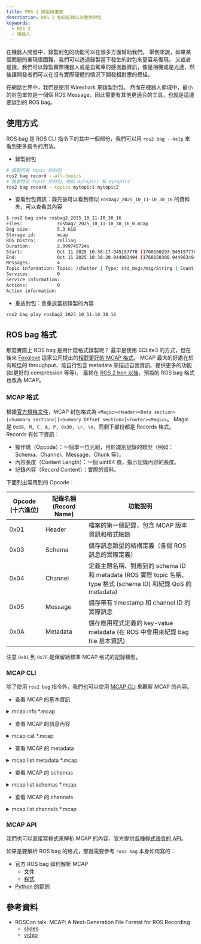 ```yaml
---
title: ROS 2 錄製與重放
description: ROS 2 如何紀錄以及重放封包
keywords:
  - ROS 2
  - 機器人
---
```


在機器人開發中，錄製封包的功能可以在很多方面幫助我們。
舉例來說，如果某個問題的重現很困難，我們可以透過錄製當下發生的封包來更容易復現。
又或者是說，我們可以錄製實際機器人或是自駕車的感測器資訊，像是相機或是光達，然後讓開發者們可以在沒有實際硬體的情況下開發相對應的模組。

在網路世界中，我們是使用 Wireshark 來錄製封包。
然而在機器人領域中，最小的封包單位是一個個 ROS Message，因此需要有其他更適合的工具，也就是這邊要談到的 ROS bag。

## 使用方式

ROS bag 是 ROS CLI 指令下的其中一個部份，我們可以用 `ros2 bag --help` 來看到更多指令的用法。

* 錄製封包

```bash
# 錄製所有 topic 的封包
ros2 bag record --all-topics
# 錄製特定 topic 的封包，例如 mytopic1 和 mytopic2
ros2 bag record --topics mytopic1 mytopic2
```

* 查看封包資訊：錄完後可以看到類似 `rosbag2_2025_10_11-10_38_16` 的資料夾，可以查看其內容

```bash
$ ros2 bag info rosbag2_2025_10_11-10_38_16
Files:             rosbag2_2025_10_11-10_38_16_0.mcap
Bag size:          5.3 KiB
Storage id:        mcap
ROS Distro:        rolling
Duration:          2.999745724s
Start:             Oct 11 2025 10:38:17.945157770 (1760150297.945157770)
End:               Oct 11 2025 10:38:20.944903494 (1760150300.944903494)
Messages:          4
Topic information: Topic: /chatter | Type: std_msgs/msg/String | Count: 4 | Serialization Format: cdr
Services:          0
Service information: 
Actions:           0
Action information: 
```

* 重放封包：會重放當初錄製的內容

```bash
ros2 bag play rosbag2_2025_10_11-10_38_16
```

## ROS bag 格式

那麼實際上 ROS bag 是用什麼格式錄製呢？
最早是使用 SQLite3 的方式，但在後來 [Foxglove](https://foxglove.dev/) 這家公司提出的[相對更好的 MCAP 格式](https://foxglove.dev/blog/introducing-the-mcap-file-format)。
MCAP 最大的好處在於有較佳的 throughput、能自行包含 metadata 來描述自我資訊、提供更多的功能(如更好的 compression 等等)。
最終在 [ROS 2 Iron 以後](https://discourse.openrobotics.org/t/psa-default-ros-2-bag-storage-format-is-changing-to-mcap-in-iron/28489)，預設的 ROS bag 格式也改為 MCAP。

### MCAP 格式

根據[官方規格文件](https://mcap.dev/spec)，MCAP 封包格式為 `<Magic><Header><Data section>[<Summary section>][<Summary Offset section>]<Footer><Magic>`。
Magic 是 `0x89, M, C, A, P, 0x30, \r, \n`，而剩下部份都是 Records 格式。
Records 有如下資訊：

* 操作碼（Opcode）：一個單一位元組，用於識別記錄的類型（例如：Schema、Channel、Message、Chunk 等）。
* 內容長度（Content Length）：一個 uint64 值，指示記錄內容的長度。
* 記錄內容（Record Content）：實際的資料。

下面列出常用到的 Opcode：

| Opcode (十六進位) | 記錄名稱 (Record Name) | 功能說明 |
| - | - | - |
| 0x01 | Header | 檔案的第一個記錄，包含 MCAP 版本資訊和格式細節 |
| 0x03 | Schema | 儲存訊息類型的結構定義（各個 ROS 訊息的實際定義） |
| 0x04 | Channel | 定義主題名稱、對應到的 schema ID 和 metadata (ROS 實際 topic 名稱、type 格式 (schema ID) 和紀錄 QoS 的 metadata) |
| 0x05 | Message | 儲存帶有 timestamp 和 channel ID 的實際訊息 |
| 0x0A | Metadata | 儲存應用程式定義的 key-value metadata (在 ROS 中會用來紀錄 bag file 基本資訊) |

注意 `0x01` 到 `0x7F` 是保留給標準 MCAP 格式的記錄類型。

### MCAP CLI

除了使用 `ros2 bag` 指令外，我們也可以使用 [MCAP CLI](https://mcap.dev/guides/cli) 來觀察 MCAP 的內容。

* 查看 MCAP 的基本資訊

<details>
  <summary>mcap info *.mcap</summary>

```bash
$ mcap info *.mcap
library:   libmcap 1.4.0                                               
profile:   ros2                                                        
messages:  14                                                          
duration:  4.911906569s                                                
start:     2025-10-08T11:53:47.926364121+08:00 (1759895627.926364121)  
end:       2025-10-08T11:53:52.83827069+08:00 (1759895632.838270690)   
compression:
    : [1/1 chunks] [5.24 KiB/5.24 KiB (0.00%)] [1.07 KiB/sec] 
chunks:
    max uncompressed size: 5.24 KiB
    max compressed size: 5.24 KiB
    overlaps: no
channels:
    (1) /rosout              11 msgs (2.24 Hz)   : rcl_interfaces/msg/Log [ros2msg]                  
    (2) /events/write_split   0 msgs             : rosbag2_interfaces/msg/WriteSplitEvent [ros2msg]  
    (3) /chatter              3 msgs (0.61 Hz)   : std_msgs/msg/String [ros2msg]                     
    (4) /parameter_events     0 msgs             : rcl_interfaces/msg/ParameterEvent [ros2msg]       
channels: 2
attachments: 0
metadata: 2
```

</details>

* 查看 MCAP 的訊息內容

<details>
  <summary>mcap cat *.mcap</summary>

```bash
$ mcap cat *.mcap
1759895627926364121 /rosout [rcl_interfaces/msg/Log] [0 1 0 0 75 224 229 104 155 107]...
1759895627926390649 /rosout [rcl_interfaces/msg/Log] [0 1 0 0 75 224 229 104 80 236]...
...
1759895630838427352 /chatter [std_msgs/msg/String] [0 1 0 0 15 0 0 0 72 101]...
1759895631837926612 /rosout [rcl_interfaces/msg/Log] [0 1 0 0 79 224 229 104 229 149]...
...
```

</details>

* 查看 MCAP 的 metadata

<details>
  <summary>mcap list metadata *.mcap</summary>

```bash
$ mcap list metadata *.mcap
name   offset    length    metadata
rosbag2    42    541   {"serialized_metadata":"version: 9\nstorage_identifier: mcap\nduration:\n  nanoseconds: 0\nstarting_time:\n  nanoseconds_since_epoch: 9223372036854775807\nmessage_count: 0\ntopics_with_message_count:\n  []\ncompression_format: \"\"\ncompression_mode: \"\"\nrelative_file_paths:\n  - rosbag2_2025_10_08-11_53_47_0.mcap\nfiles:\n  - path: rosbag2_2025_10_08-11_53_47_0.mcap\n    starting_time:\n      nanoseconds_since_epoch: 9223372036854775807\n    duration:\n      nanoseconds: 0\n    message_count: 0\ncustom_data: ~\nros_distro: rolling"}
...
```

</details>

* 查看 MCAP 的 schemas

<details>
  <summary>mcap list schemas *.mcap</summary>

```bash
$ mcap list schemas *.mcap
id    name    encoding    data
...
3    std_msgs/msg/String    ros2msg    # This was originally provided as an example message.
                                       ...
                                       string data
...
```

</details>

* 查看 MCAP 的 channels

<details>
  <summary>mcap list channels *.mcap</summary>

```bash
$ mcap list channels *.mcap
id    schemaId    topic    messageEncoding    metadata
...
3    3    /chatter    cdr    {"offered_qos_profiles":"- history: keep_last\n  depth: 7\n  reliability: reliable\n  durability: volatile\n  deadline:\n    sec: 9223372036\n    nsec: 854775807\n  lifespan:\n    sec: 9223372036\n    nsec: 854775807\n  liveliness: automatic\n  liveliness_lease_duration:\n    sec: 9223372036\n    nsec: 854775807\n  avoid_ros_namespace_conventions: false","topic_type_hash":"RIHS01_df668c740482bbd48fb39d76a70dfd4bd59db1288021743503259e948f6b1a18"} 
...
```

</details>

### MCAP API

我們也可以直接寫程式來解析 MCAP 的內容，官方提供[各種程式語言的 API](https://mcap.dev/reference)。

如果是要解析 ROS bag 的格式，那就需要參考 `ros2 bag` 本身如何寫的：

* 官方 ROS bag 如何解析 MCAP
    * [文件](https://docs.ros.org/en/rolling/p/rosbag2_storage_mcap/)
    * [程式](https://github.com/ros2/rosbag2/blob/rolling/rosbag2_storage_mcap/src/mcap_storage.cpp)
* [Python 的範例](https://mcap.dev/guides/python/ros2)

## 參考資料

* ROSCon talk: MCAP: A Next-Generation File Format for ROS Recording
    * [slides](http://download.ros.org/downloads/roscon/2022/MCAP%20A%20Next-Generation%20File%20Format%20for%20ROS%20Recording.pdf)
    * [video](https://vimeo.com/showcase/9954564?video=767149733)

